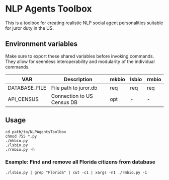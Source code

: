 # NLP Agents Toolbox

This is a toolbox for creating realistic NLP social agent 
personalities suitable for juror duty in the US.

## Environment variables

Make sure to export these shared variables before invoking commands. 
They allow for seemless interoperability and modularity of the 
individual commands.

| VAR           | Description                | mkbio | lsbio | rmbio |
|---------------|----------------------------|-------|-------|-------|
| DATABASE_FILE | File path to juror.db      | req   | req   | req   |
| API_CENSUS    | Connection to US Census DB | opt   | -     | -     |

## Usage 

```
cd path/to/NLPAgentsToolbox
chmod 755 *.py
./mkbio.py
./lsbio.py
./rmbio.py -h
```

### Example: Find and remove all Florida citizens from database

``./lsbio.py | grep "Florida" | cut -c1 | xargs -n1 ./rmbio.py -i``
